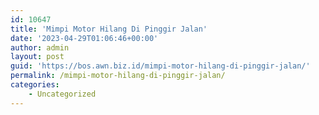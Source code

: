 ```yaml
---
id: 10647
title: 'Mimpi Motor Hilang Di Pinggir Jalan'
date: '2023-04-29T01:06:46+00:00'
author: admin
layout: post
guid: 'https://bos.awn.biz.id/mimpi-motor-hilang-di-pinggir-jalan/'
permalink: /mimpi-motor-hilang-di-pinggir-jalan/
categories:
    - Uncategorized
---
```


